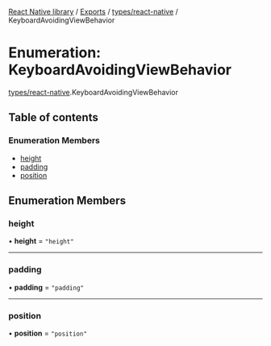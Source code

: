 [React Native library](../index.md) / [Exports](../modules.md) / [types/react-native](../modules/types_react_native.md) / KeyboardAvoidingViewBehavior

# Enumeration: KeyboardAvoidingViewBehavior

[types/react-native](../modules/types_react_native.md).KeyboardAvoidingViewBehavior

## Table of contents

### Enumeration Members

- [height](types_react_native.KeyboardAvoidingViewBehavior.md#height)
- [padding](types_react_native.KeyboardAvoidingViewBehavior.md#padding)
- [position](types_react_native.KeyboardAvoidingViewBehavior.md#position)

## Enumeration Members

### height

• **height** = ``"height"``

___

### padding

• **padding** = ``"padding"``

___

### position

• **position** = ``"position"``
